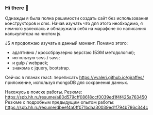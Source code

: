 ### Hi there 👋

Однажды я была полна решимости создать сайт без использования конструкторов и cms. Начав изучать что для этого необходимо, я немного увлеклась и обнаружила себя на марафоне по написанию калькулятора на чистом js.

JS я продолжаю изучать в данный момент. Помимо этого:
- адаптивно / кроссбраузерно верстаю (БЭМ методология);
- использую scss / sass;
- и gulp / webpack;
- знакома с jquery, bootstrap.

Сейчас в планах react: переписать https://vvaleri.github.io/giraffes/ приложение, используя mongoDB для сохранения данных.

Нахожусь в поиске работы. 
Резюме: https://spb.hh.ru/resume/a80d579cff08618ccf0039ed1f4f425a763450
Резюме с подробным предыдущим опытом работы: https://spb.hh.ru/resume/dbeef4a0ff071bdaa30039ed1f794b786c344c

<!--
**vvaleri/vvaleri** is a ✨ _special_ ✨ repository because its `README.md` (this file) appears on your GitHub profile.

Here are some ideas to get you started:

- 🔭 I’m currently working on ...
- 🌱 I’m currently learning ...
- 👯 I’m looking to collaborate on ...
- 🤔 I’m looking for help with ...
- 💬 Ask me about ...
- 📫 How to reach me: ...
- 😄 Pronouns: ...
- ⚡ Fun fact: ...
-->

